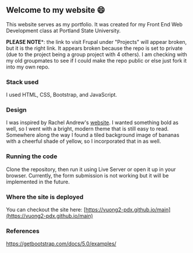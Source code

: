 ## Welcome to my website 😄

This website serves as my portfolio. It was created for my Front End Web Development class at Portland State University.


**PLEASE NOTE***: the link to visit Frupal under "Projects" will appear broken, but it is the right link. It appears broken because the repo is set to private (due to the project being a group project with 4 others). I am checking with my old groupmates to see if I could make the repo public or else just fork it into my own repo.

### Stack used

I used HTML, CSS, Bootstrap, and JavaScript.

### Design

I was inspired by Rachel Andrew's [website](https://rachelandrew.co.uk/). I wanted something bold as well, so I went with a bright, modern theme that is still easy to read. Somewhere along the way I found a tiled background image of bananas with a cheerful shade of yellow, so I incorporated that in as well.

### Running the code

Clone the repository, then run it using Live Server or open it up in your browser.
Currently, the form submission is not working but it will be implemented in the future.

### Where the site is deployed

You can checkout the site here: [https://vuong2-pdx.github.io/main](https://vuong2-pdx.github.io/main)

### References
https://getbootstrap.com/docs/5.0/examples/
